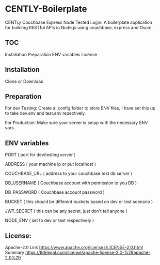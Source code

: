 # CENTLY-Boilerplate
CENTLy Couchbase Express Node Tested Login. A boilerplate application for building RESTful APIs in Node.js using couchbase, express and Osom.

## TOC
Installation
Preparation
ENV variables
License

## Installation
Clone or Download

## Preparation

For dev Testing:
Create a .config folder to store ENV files, I have set this up to take dev.env and test.env repectively.

For Production:
Make sure your server is setup with the necessary ENV vars.

## ENV variables

PORT            ( port for dev/testing server )

ADDRESS         ( your machine ip or put localhost )

COUCHBASE_URL   ( address to your couchbase test db server )

DB_USERNAME     ( Couchbase account with permission to you DB )

DB_PASSWORD     ( Couchbase account password )

BUCKET          ( this should be different buckets based on dev or test scenario )

JWT_SECRET      ( this can be any secret, just don't tell anyone )

NODE_ENV        ( set to dev or test respectively )


## License: 
Apache-2.0
Link https://www.apache.org/licenses/LICENSE-2.0.html
Summary https://tldrlegal.com/license/apache-license-2.0-%28apache-2.0%29
